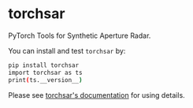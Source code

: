 # torchsar

PyTorch Tools for Synthetic Aperture Radar.

You can install and test ``torchsar`` by:

```bash
pip install torchsar
import torchsar as ts
print(ts.__version__)
```

Please see [torchsar's documentation](http://iridescent.ink/torchsar) for using details.

